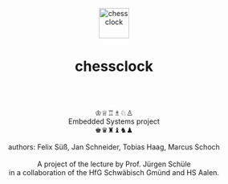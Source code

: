 <p align="center"><img src="https://upload.wikimedia.org/wikipedia/commons/a/af/Chess_qdt60.png" width=60 alt="chessclock" /></p>
<h1 align="center">chessclock</h1>
<br><br>
 <p align="center">
♔♕♖♗♘♙<br>
Embedded Systems project<br>
♚♛♜♝♞♟<br><br>
authors: Felix Süß, Jan Schneider, Tobias Haag, Marcus Schoch<br><br>
A project of the lecture by Prof. Jürgen Schüle <br>
in a collaboration of the HfG Schwäbisch Gmünd and HS Aalen.
<br><br><br><br><br>
</p>
